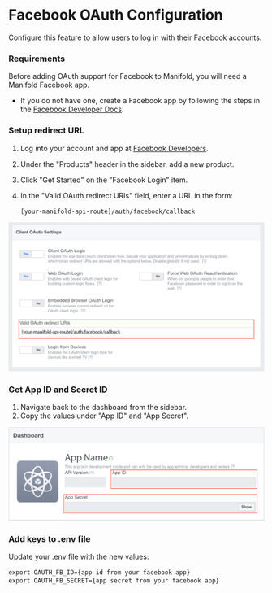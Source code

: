 # Facebook OAuth Configuration

Configure this feature to allow users to log in with their Facebook accounts.

### Requirements

Before adding OAuth support for Facebook to Manifold, you will need a Manifold Facebook app.

* If you do not have one, create a Facebook app by following the steps in the [Facebook Developer Docs](https://developers.facebook.com/docs/apps/register#developer-account).

### Setup redirect URL

1. Log into your account and app at [Facebook Developers](https://developers.facebook.com).
2. Under the "Products" header in the sidebar, add a new product.
3. Click "Get Started" on the "Facebook Login" item.
4. In the "Valid OAuth redirect URIs" field, enter a URL in the form:

   ```
   [your-manifold-api-route]/auth/facebook/callback
   ```

![Facebook Redirect Settings](/assets/facebook-redirect.png)

### Get App ID and Secret ID

1. Navigate back to the dashboard from the sidebar.
2. Copy the values under "App ID" and "App Secret".

![Facebook Dashboard](/assets/developer-dashboard.png)

### Add keys to .env file

Update your .env file with the new values:

```
export OAUTH_FB_ID={app id from your facebook app}
export OAUTH_FB_SECRET={app secret from your facebook app}
```



